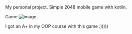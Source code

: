 My personal project. Simple 2048 mobile game with kotlin.

Game 
![image](https://github.com/NgDucHieus/OOP_PROJECT_ANROIDGAME_2048/assets/116575807/2feac125-4480-4b4d-9f51-8d9436b11eef)

I got an A+ in my OOP course with this game :)))))
